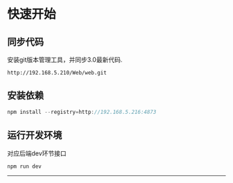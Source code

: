 # 快速开始

## 同步代码 

安装git版本管理工具，并同步3.0最新代码.

```
http://192.168.5.210/Web/web.git
```

## 安装依赖

```js
npm install --registry=http://192.168.5.216:4873
```

## 运行开发环境

对应后端dev环节接口
```js
npm run dev
```






















----------
　

　

　

　

　

　

　

　

　

　


